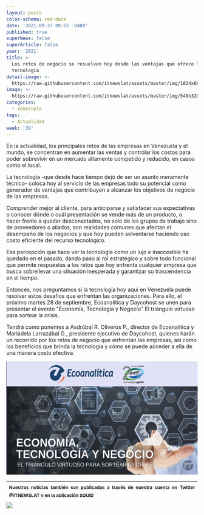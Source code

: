 ```yaml
---
layout: posts
color-schema: red-dark
date: '2021-09-27 09:55 -0400'
published: true
superNews: false
superArticle: false
year: '2021'
title: >-
  Los retos de negocio se resuelven hoy desde las ventajas que ofrece la
  tecnología
detail-image: >-
  https://raw.githubusercontent.com/itnewslat/assets/master/img/1024x680/tecnologia-daico-g.jpg
image: >-
  https://raw.githubusercontent.com/itnewslat/assets/master/img/540x320/tecnologia-daico-p.jpg
categories:
  - Venezuela
tags:
  - Actualidad
week: '39'
---
```

En la actualidad, los principales retos de las empresas en Venezuela y el mundo, se concentran en aumentar las ventas y controlar los costos para poder sobrevivir en un mercado altamente competido y reducido, en casos como el local.

La tecnología -que desde hace tiempo dejó de ser un asunto meramente técnico- coloca hoy al servicio de las empresas todo su potencial como generador de ventajas que contribuyen a alcanzar los objetivos de negocio de las empresas.

Comprender mejor al cliente, para anticiparse y satisfacer sus expectativas o conocer dónde o cuál presentación se vende más de un producto, o hacer frente a quedar desconectados, no solo de los grupos de trabajo sino de proveedores o aliados, son realidades comunes que afectan el desempeño de los negocios y que hoy pueden solventarse haciendo uso costo eficiente del recurso tecnológico.

Esa percepción que hace ver la tecnología como un lujo e inaccesible ha quedado en el pasado, dando paso al rol estratégico y sobre todo funcional que permite respuestas a los retos que hoy enfrenta cualquier empresa que busca sobrellevar una situación inesperada y garantizar su trascendencia en el tiempo.

Entonces, nos preguntamos si la tecnología hoy aquí en Venezuela puede resolver estos desafíos que enfrentan las organizaciones. Para ello, el próximo martes 28 de septiembre, Ecoanalítica y Daycohost se unen para presentar el evento "Economía, Tecnología y Negocio" El triángulo virtuoso para sortear la crisis.

Tendrá como ponentes a Asdrúbal R. Oliveros P., director de Ecoanalítica y Mariadela Larrazábal G., presidente ejecutivo de Daycohost, quienes harán un recorrido por los retos de negocio que enfrentan las empresas, así como los beneficios que brinda la tecnología y cómo se puede acceder a ella de una manera costo efectiva.

![](https://raw.githubusercontent.com/itnewslat/assets/master/img/540x320/tecnologia-daico-p.jpg)

<table style="height: 42px;" width="569">
<tbody>
<tr>
<td style="text-align: justify;"><sub><strong>Nuestras noticias también son publicadas a través de nuestra cuenta en Twitter <a href="https://twitter.com/itnewslat?lang=es">@ITNEWSLAT</a> y en la aplicación <a href="https://squidapp.co/en/">SQUID</a></strong></sub></td>
</tr>
</tbody>
</table>

<img src="https://tracker.metricool.com/c3po.jpg?hash=56f88a41e39ab42c063cc51676587a04"/>